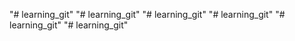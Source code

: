 "# learning_git" 
"# learning_git" 
"# learning_git" 
"# learning_git" 
"# learning_git" 
"# learning_git" 
